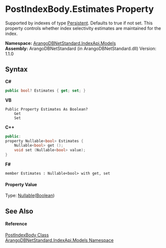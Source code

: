 # PostIndexBody.Estimates Property 
 

Supported by indexes of type <a href="f19abab6-ea77-5c61-5ac3-a78c0858ad67">Persistent</a>. Defaults to true if not set. This property controls whether index selectivity estimates are maintained for the index.

**Namespace:**&nbsp;<a href="215740c9-85fc-74fa-998d-14b49b842d56">ArangoDBNetStandard.IndexApi.Models</a><br />**Assembly:**&nbsp;ArangoDBNetStandard (in ArangoDBNetStandard.dll) Version: 1.1.0

## Syntax

**C#**<br />
``` C#
public bool? Estimates { get; set; }
```

**VB**<br />
``` VB
Public Property Estimates As Boolean?
	Get
	Set
```

**C++**<br />
``` C++
public:
property Nullable<bool> Estimates {
	Nullable<bool> get ();
	void set (Nullable<bool> value);
}
```

**F#**<br />
``` F#
member Estimates : Nullable<bool> with get, set

```


#### Property Value
Type: <a href="https://docs.microsoft.com/dotnet/api/system.nullable-1" target="_blank" rel="noopener noreferrer">Nullable</a>(<a href="https://docs.microsoft.com/dotnet/api/system.boolean" target="_blank" rel="noopener noreferrer">Boolean</a>)

## See Also


#### Reference
<a href="f5a253b1-a29a-4d26-d18f-bf7a5868277f">PostIndexBody Class</a><br /><a href="215740c9-85fc-74fa-998d-14b49b842d56">ArangoDBNetStandard.IndexApi.Models Namespace</a><br />